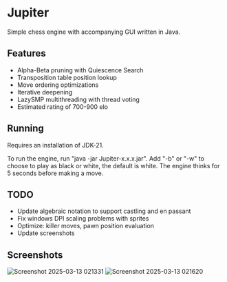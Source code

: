 # Jupiter
Simple chess engine with accompanying GUI written in Java.

## Features
- Alpha-Beta pruning with Quiescence Search
- Transposition table position lookup
- Move ordering optimizations
- Iterative deepening
- LazySMP multithreading with thread voting
- Estimated rating of 700-900 elo

## Running
Requires an installation of JDK-21.

To run the engine, run "java -jar Jupiter-x.x.x.jar". Add "-b" or "-w" to 
choose to play as black or white, the default is white. The engine thinks 
for 5 seconds before making a move. 

## TODO
- Update algebraic notation to support castling and en passant
- Fix windows DPI scaling problems with sprites
- Optimize: killer moves, pawn position evaluation
- Update screenshots

## Screenshots
![Screenshot 2025-03-13 021331](https://github.com/user-attachments/assets/f68b0f4c-8775-42da-9ca5-80977b74efe8)
![Screenshot 2025-03-13 021620](https://github.com/user-attachments/assets/97d9264a-a084-4c1a-941f-c9af67e3982c)
